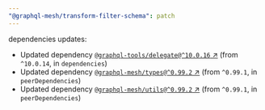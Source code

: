 ```yaml
---
"@graphql-mesh/transform-filter-schema": patch
---
```

dependencies updates:
  - Updated dependency [`@graphql-tools/delegate@^10.0.16` ↗︎](https://www.npmjs.com/package/@graphql-tools/delegate/v/10.0.16) (from `^10.0.14`, in `dependencies`)
  - Updated dependency [`@graphql-mesh/types@^0.99.2` ↗︎](https://www.npmjs.com/package/@graphql-mesh/types/v/0.99.2) (from `^0.99.1`, in `peerDependencies`)
  - Updated dependency [`@graphql-mesh/utils@^0.99.2` ↗︎](https://www.npmjs.com/package/@graphql-mesh/utils/v/0.99.2) (from `^0.99.1`, in `peerDependencies`)
